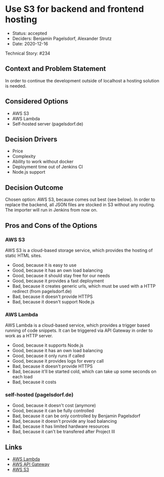 # Use S3 for backend and frontend hosting

* Status: accepted
* Deciders: Benjamin Pagelsdorf, Alexander Strutz
* Date: 2020-12-16

Technical Story: #234

## Context and Problem Statement

In order to continue the development outside of localhost a hosting solution is needed.

## Considered Options

* AWS S3
* AWS Lambda
* Self-hosted server (pagelsdorf.de)

## Decision Drivers 

* Price
* Complexity
* Ability to work without docker
* Deployment time out of Jenkins CI
* Node.js support

## Decision Outcome

Chosen option: AWS S3, because comes out best (see below). In order to replace the backend, all JSON files are stocked in S3 without any routing. The importer will run in Jenkins from now on.

## Pros and Cons of the Options 

### AWS S3

AWS S3 is a cloud-based storage service, which provides the hosting of static HTML sites.

* Good, because it is easy to use
* Good, because it has an own load balancing
* Good, because it should stay free for our needs
* Good, because it provides a fast deployment
* Bad, because it creates generic urls, which must be used with a HTTP redirect (from pagelsdorf.de)
* Bad, because it doesn't provide HTTPS
* Bad, because it doesn't support Node.js

### AWS Lambda

AWS Lambda is a cloud-based service, which provides a trigger based running of code snippets. It can be triggered via API Gateway in order to work as a HTTP server.

* Good, because it supports Node.js
* Good, because it has an own load balancing
* Good, because it only runs if called
* Good, because it provides logs for every call
* Bad, because it doesn't provide HTTPS
* Bad, because it'll be started cold, which can take up some seconds on each load
* Bad, because it costs

### self-hosted (pagelsdorf.de)

* Good, because it doesn't cost (anymore)
* Good, because it can be fully controlled
* Bad, because it can be only controlled by Benjamin Pagelsdorf
* Bad, because it doesn't provide any load balancing
* Bad, because it has limited hardware resources
* Bad, because it can't be transfered after Project III

## Links

* [AWS Lambda](https://aws.amazon.com/de/lambda/)
* [AWS API Gateway](https://aws.amazon.com/api-gateway/)
* [AWS S3](https://aws.amazon.com/s3/)
